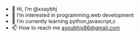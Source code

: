 - 👋 Hi, I’m @xxaybhj
- 👀 I’m interested in programming,web development
- 🌱 I’m currently learning python,javascript,c
- 📫 How to reach me ayoubhjx86@gmail.com

<!---
xxaybhj/xxaybhj is a ✨ special ✨ repository because its `README.md` (this file) appears on your GitHub profile.
You can click the Preview link to take a look at your changes.
--->
